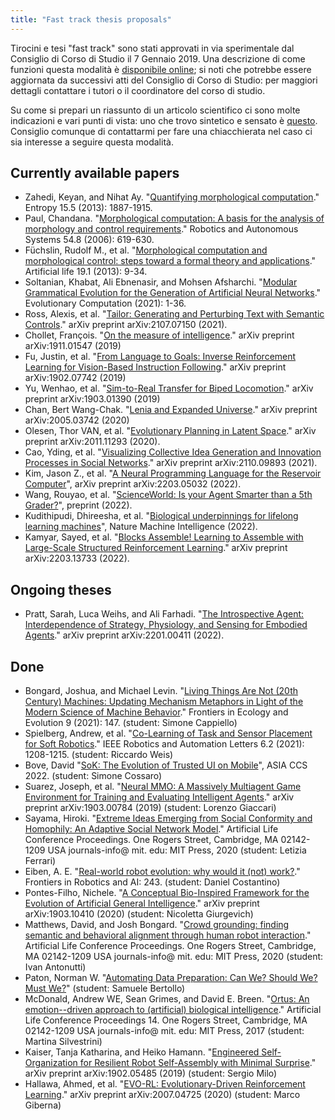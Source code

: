 ```yaml
---
title: "Fast track thesis proposals"
---
```


Tirocini e tesi "fast track" sono stati approvati in via sperimentale dal Consiglio di Corso di Studio il 7 Gennaio 2019.
Una descrizione di come funzioni questa modalità è [disponibile online](https://docs.google.com/document/d/1Zk9YMy2vN8Aqo3CO9NzA97DgQnpQMJPwvBgNEei3kh4/edit); si noti che potrebbe essere aggiornata da successivi atti del Consiglio di Corso di Studio: per maggiori dettagli contattare i tutori o il coordinatore del corso di studio.

Su come si prepari un riassunto di un articolo scientifico ci sono molte indicazioni e vari punti di vista: uno che trovo sintetico e sensato è [questo](https://drive.google.com/open?id=1QOcuqIGRgCY_RcDkn4WiCgOJhMi__S7b).
Consiglio comunque di contattarmi per fare una chiacchierata nel caso ci sia interesse a seguire questa modalità.

## Currently available papers
- Zahedi, Keyan, and Nihat Ay. "[Quantifying morphological computation](https://www.mdpi.com/1099-4300/15/5/1887)." Entropy 15.5 (2013): 1887-1915.
- Paul, Chandana. "[Morphological computation: A basis for the analysis of morphology and control requirements](https://www.sciencedirect.com/science/article/pii/S0921889006000613)." Robotics and Autonomous Systems 54.8 (2006): 619-630.
- Füchslin, Rudolf M., et al. "[Morphological computation and morphological control: steps toward a formal theory and applications](https://direct.mit.edu/artl/article/19/1/9/2747/Morphological-Computation-and-Morphological)." Artificial life 19.1 (2013): 9-34.
- Soltanian, Khabat, Ali Ebnenasir, and Mohsen Afsharchi. "[Modular Grammatical Evolution for the Generation of Artificial Neural Networks](https://direct.mit.edu/evco/article/doi/10.1162/evco_a_00302/108623/Modular-Grammatical-Evolution-for-the-Generation)." Evolutionary Computation (2021): 1-36.
- Ross, Alexis, et al. "[Tailor: Generating and Perturbing Text with Semantic Controls](https://arxiv.org/abs/2107.07150)." arXiv preprint arXiv:2107.07150 (2021).
- Chollet, François. "[On the measure of intelligence](https://arxiv.org/abs/1911.01547)." arXiv preprint arXiv:1911.01547 (2019)
- Fu, Justin, et al. "[From Language to Goals: Inverse Reinforcement Learning for Vision-Based Instruction Following](https://arxiv.org/abs/1902.07742)." arXiv preprint arXiv:1902.07742 (2019)
- Yu, Wenhao, et al. "[Sim-to-Real Transfer for Biped Locomotion](https://arxiv.org/abs/1903.01390)." arXiv preprint arXiv:1903.01390 (2019)
- Chan, Bert Wang-Chak. "[Lenia and Expanded Universe](https://arxiv.org/abs/2005.03742)." arXiv preprint arXiv:2005.03742 (2020)
- Olesen, Thor VAN, et al. "[Evolutionary Planning in Latent Space](https://arxiv.org/abs/2011.11293)." arXiv preprint arXiv:2011.11293 (2020).
- Cao, Yding, et al. "[Visualizing Collective Idea Generation and Innovation Processes in Social Networks](https://arxiv.org/abs/2110.09893)." arXiv preprint arXiv:2110.09893 (2021).
- Kim, Jason Z., et al. "[A Neural Programming Language for the Reservoir Computer](https://arxiv.org/abs/2203.05032)", arXiv preprint arXiv:2203.05032 (2022).
- Wang, Rouyao, et al. "[ScienceWorld: Is your Agent Smarter than a 5th Grader?](https://github.com/allenai/ScienceWorld/blob/main/ScienceWorld-preprint.pdf)", preprint (2022).
- Kudithipudi, Dhireesha, et al. "[Biological underpinnings for lifelong learning machines](https://rdcu.be/cJIwh)", Nature Machine Intelligence (2022).
- Kamyar, Sayed, et al. "[Blocks Assemble! Learning to Assemble with Large-Scale Structured Reinforcement Learning](https://arxiv.org/abs/2203.13733)."  arXiv preprint arXiv:2203.13733 (2022).

## Ongoing theses
- Pratt, Sarah, Luca Weihs, and Ali Farhadi. "[The Introspective Agent: Interdependence of Strategy, Physiology, and Sensing for Embodied Agents](https://arxiv.org/abs/2201.00411)." arXiv preprint arXiv:2201.00411 (2022).

## Done
- Bongard, Joshua, and Michael Levin. "[Living Things Are Not (20th Century) Machines: Updating Mechanism Metaphors in Light of the Modern Science of Machine Behavior](https://www.frontiersin.org/articles/10.3389/fevo.2021.650726/full)." Frontiers in Ecology and Evolution 9 (2021): 147. (student: Simone Cappiello)
- Spielberg, Andrew, et al. "[Co-Learning of Task and Sensor Placement for Soft Robotics](https://ieeexplore.ieee.org/abstract/document/9345345)." IEEE Robotics and Automation Letters 6.2 (2021): 1208-1215. (student: Riccardo Weis)
- Bove, David "[SoK: The Evolution of Trusted UI on Mobile](https://faui1-files.cs.fau.de/public/publications/sok-evolution-final.pdf)", ASIA CCS 2022. (student: Simone Cossaro)
- Suarez, Joseph, et al. "[Neural MMO: A Massively Multiagent Game Environment for Training and Evaluating Intelligent Agents](https://arxiv.org/abs/1903.00784)." arXiv preprint arXiv:1903.00784 (2019) (student: Lorenzo Giaccari)
- Sayama, Hiroki. "[Extreme Ideas Emerging from Social Conformity and Homophily: An Adaptive Social Network Model](https://www.mitpressjournals.org/doi/abs/10.1162/isal_a_00349)." Artificial Life Conference Proceedings. One Rogers Street, Cambridge, MA 02142-1209 USA journals-info@ mit. edu: MIT Press, 2020 (student: Letizia Ferrari)
- Eiben, A. E. "[Real-world robot evolution: why would it (not) work?](https://www.frontiersin.org/articles/10.3389/frobt.2021.696452/full)." Frontiers in Robotics and AI: 243. (student: Daniel Costantino)
- Pontes-Filho, Nichele. "[A Conceptual Bio-Inspired Framework for the Evolution of Artificial General Intelligence](https://arxiv.org/abs/1903.10410)." arXiv preprint arXiv:1903.10410 (2020) (student: Nicoletta Giurgevich)
- Matthews, David, and Josh Bongard. "[Crowd grounding: finding semantic and behavioral alignment through human robot interaction](https://www.mitpressjournals.org/doi/abs/10.1162/isal_a_00317)." Artificial Life Conference Proceedings. One Rogers Street, Cambridge, MA 02142-1209 USA journals-info@ mit. edu: MIT Press, 2020 (student: Ivan Antonutti)
- Paton, Norman W. "[Automating Data Preparation: Can We? Should We? Must We?](http://ceur-ws.org/Vol-2324/Paper00-InvTalk2-NPaton.pdf)" (student: Samuele Bertollo)
- McDonald, Andrew WE, Sean Grimes, and David E. Breen. "[Ortus: An emotion--driven approach to (artificial) biological intelligence](https://arxiv.org/abs/2008.04875)." Artificial Life Conference Proceedings 14. One Rogers Street, Cambridge, MA 02142-1209 USA journals-info@ mit. edu: MIT Press, 2017 (student: Martina Silvestrini)
- Kaiser, Tanja Katharina, and Heiko Hamann. "[Engineered Self-Organization for Resilient Robot Self-Assembly with Minimal Surprise](https://arxiv.org/abs/1902.05485)." arXiv preprint arXiv:1902.05485 (2019) (student: Sergio Milo)
- Hallawa, Ahmed, et al. "[EVO-RL: Evolutionary-Driven Reinforcement Learning](https://arxiv.org/abs/2007.04725)." arXiv preprint arXiv:2007.04725 (2020) (student: Marco Giberna)
